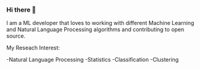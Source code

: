 ### Hi there 👋

I am a ML developer that loves to working with different Machine Learning and Natural Language Processing algorithms and contributing to open source.

My Reseach Interest:

-Natural Language Processing
-Statistics
-Classification
-Clustering


<!--
**GayanMeerigama/GayanMeerigama** is a ✨ _special_ ✨ repository because its `README.md` (this file) appears on your GitHub profile.

Here are some ideas to get you started:

- 🔭 I’m currently working on ...
- 🌱 I’m currently learning ...
- 👯 I’m looking to collaborate on ...
- 🤔 I’m looking for help with ...
- 💬 Ask me about ...
- 📫 How to reach me: ...
- 😄 Pronouns: ...
- ⚡ Fun fact: ...
-->
